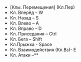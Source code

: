 - [Клы. Перемещения] (Кл.Пер) 
- Кл. Вперёд – W
- Кл. Назад – S
- Кл. Влево – A
- Кл. Вправо – D
- Кл. Приседания – Ctrl
- Кл. Бега – Shift
- Кл.Прыжка - Space
- Кл. Взаимодействия (Кл.Вз)- E
- Кл. Атаки –**